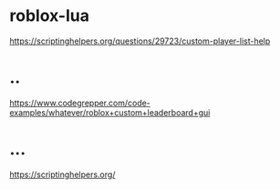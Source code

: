 # roblox-lua
https://scriptinghelpers.org/questions/29723/custom-player-list-help
# ..
https://www.codegrepper.com/code-examples/whatever/roblox+custom+leaderboard+gui
# ...
https://scriptinghelpers.org/
